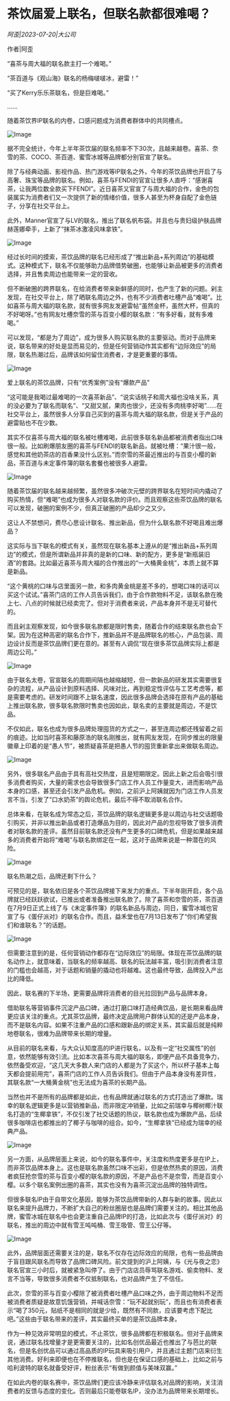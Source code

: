 # 茶饮届爱上联名，但联名款都很难喝？

*阿歪|2023-07-20|大公司*

作者|阿歪

“喜茶与周大福的联名款主打一个难喝。”

“茶百道与《观山海》联名的杨梅啵啵冰，避雷！”

“买了Kerry乐乐茶联名，但是巨难喝。”

......

随着茶饮界IP联名的内卷，口感问题成为消费者群体中的共同槽点。

![Image](https://p3-sign.toutiaoimg.com/tos-cn-i-qvj2lq49k0/aff7aeb4913c433aaa1a78e372bff74a~tplv-tt-shrink:640:0.image?traceid=20230720134905DCEDC8CAB4D0A96CABCF&x-expires=2147483647&x-signature=jHupBD3vYmOd7AKeye%2Bp1wBzu6c%3D)

据不完全统计，今年上半年茶饮届的联名频率不下30次，且越来越卷。喜茶、奈雪的茶、COCO、茶百道、蜜雪冰城等品牌都分别官宣了联名。

除了与经典动画、影视作品、热门游戏等IP联名之外，今年的茶饮品牌也开启了与高奢、珠宝等品牌的联名。例如，喜茶与FENDI的官宣让很多人直呼：“感谢喜茶，让我两位数全款买下FENDI”。近日喜茶又官宣了与周大福的合作，金色的包装属实为消费者们又一次提供了新的情绪价值，很多人甚至为杯身自配了金色链子，分享在社交平台上。

此外，Manner官宣了与LV的联名，推出了联名帆布袋。并且也与贵妇级护肤品牌赫莲娜牵手，上新了“抹茶冰激凌风味拿铁”。

![Image](https://p3-sign.toutiaoimg.com/tos-cn-i-qvj2lq49k0/22df12d08a54499691d5ff2d7038a206~tplv-tt-shrink:640:0.image?traceid=20230720134905DCEDC8CAB4D0A96CABCF&x-expires=2147483647&x-signature=Gd%2FlZTz%2BRu4EiqK9q%2B2jHdqtUk0%3D)

经过长时间的摸索，茶饮品牌的联名已经形成了“推出新品+系列周边”的基础模式。这种模式下，联名不仅能够助力品牌借势破圈，也能够让新品被更多的消费者选择，并且售卖周边也能带来一定的营收。

但不断破圈的跨界联名，在给消费者带来新鲜感的同时，也产生了新的问题。剁主发现，在社交平台上，除了晒联名周边之外，也有不少消费者吐槽产品“难喝”。比如喜茶与周大福的联名款，就有很多网友发避雷帖“虽然金杯，虽然大杯，但真的不好喝呀。”也有网友吐槽奈雪的茶与百变小樱的联名款：“有多好看，就有多难喝。”

可以发现，“都是为了周边”，成为很多人购买联名款的主要驱动。而对于品牌来说，联名带来的好处是显而易见的，但是任何营销动作其实都有“边际效应”的局限，联名热潮过后，品牌该如何留住消费者，才是更重要的事情。

![Image](https://p3-sign.toutiaoimg.com/tos-cn-i-qvj2lq49k0/0d0a539c2f684fad80ecb051d1028370~tplv-tt-shrink:640:0.image?traceid=20230720134905DCEDC8CAB4D0A96CABCF&x-expires=2147483647&x-signature=VNnb%2FUwCaSXVYamOGXpRYUoEhTw%3D)

爱上联名的茶饮品牌，只有“优秀案例”没有“爆款产品”

“这可能是我喝过最难喝的一次喜茶新品”、“说实话桃子和周大福也没啥关系，真的没必要为了联名而联名”、“又甜又腻，果肉也很少，还没有多肉桃李好喝”......在社交平台上，虽然很多人分享自己买到的喜茶与周大福的联名款，但是关于产品的避雷贴也不在少数。

其实不仅喜茶与周大福的联名被吐槽难喝，此前很多联名新品都被消费者指出口味很一般。比如刷爆朋友圈的喜茶与FENDI的联名新品，就被吐槽：“果汁很一般，感觉和其他奶茶店的百香果没什么区别。”而奈雪的茶最近推出的与百变小樱的新品，茶百道与未定事件簿的联名套餐也被很多人避雷。

![Image](https://p3-sign.toutiaoimg.com/tos-cn-i-qvj2lq49k0/322fc34f05fb4598a0bc936333693873~tplv-tt-shrink:640:0.image?traceid=20230720134905DCEDC8CAB4D0A96CABCF&x-expires=2147483647&x-signature=n7HA8HkfNiIVx%2FT8Ru4Enluj41c%3D)

随着茶饮届的联名越来越频繁，虽然很多冲破次元壁的跨界联名在短时间内撬动了购买热情，但“难喝”也成为很多人对联名款的评价。而且观察这些茶饮品牌的联名可以发现，破圈的案例不少，但真正破圈的产品却少之又少。

这让人不禁想问，费尽心思设计联名、推出新品，但为什么联名款不好喝且难出爆品？

这实际与当下联名的模式有关，虽然现在联名基本上遵从的是“推出新品+系列周边”的模式，但是所谓新品并非真的是新的口味、新的配方，更多是“新瓶装旧酒”的套路。比如最近喜茶与周大福的合作推出的“一大桶黄金桃”，本质上就不算是新品。

“这个黄桃的口味与店里面另一款，和多肉黄金桃是差不多的，想喝口味的话可以买这个试试。”喜茶门店的工作人员告诉我们，由于合作款物料不足，该联名款在晚上七、八点的时候就已经卖完了。但对于消费者来说，产品本身并不是无可替代的。

而且剁主观察发现，如今很多联名款都是限时售卖，随着合作的结束联名款也会下架。因为在这种高密的联名合作下，推新品并不是品牌联名的核心，产品包装、周边设计反而是茶饮品牌们更在意的。甚至有人调侃“现在很多茶饮品牌实际上都是周边公司。”

![Image](https://p3-sign.toutiaoimg.com/tos-cn-i-qvj2lq49k0/16b643c33c47449892721a9dc1ee328f~tplv-tt-shrink:640:0.image?traceid=20230720134905DCEDC8CAB4D0A96CABCF&x-expires=2147483647&x-signature=OfpcseSCvT7O5MdTvDf49x9SD%2FU%3D)

由于联名太卷，官宣联名的周期间隔也越缩越短，但一款新品的研发其实需要很复杂的流程，从产品设计到原料选择、风味对比，再到稳定性评估与工艺考虑等，都是需要考虑的。研发时间跟不上联名速度，因此很多品牌会选择在原有产品的基础上推出联名款，很多联名款限时售卖也因如此，联名卖的主要就是周边，不是饮品。

不仅如此，联名也成为很多品牌处理囤货的方式之一，甚至连周边都还残留着之前的痕迹。比如当时喜茶和藤原浩的联名刚推出，就有网友发现，在同步推出的限量徽章上印着的是“愚人节”，被质疑喜茶是把愚人节的囤货重新拿出来做联名周边。

![Image](https://p3-sign.toutiaoimg.com/tos-cn-i-qvj2lq49k0/6d367a09f14a4050aec695431f541ece~tplv-tt-shrink:640:0.image?traceid=20230720134905DCEDC8CAB4D0A96CABCF&x-expires=2147483647&x-signature=9LiXmP%2BLxEe5GyMfKT8fJ8a3FlI%3D)

另外，很多联名产品由于具有高社交热度，且是短期限定。因此上新之后会吸引很多消费者购买，大量的需求也会导致很多门店工作人员工作量变大，进而影响产品本身的口感，甚至还会引发产品危机。例如，之前沪上阿姨就因为门店工作人员发言不当，引发了“口水奶茶”的舆论危机，最后不得不取消联名合作。

总体来看，在联名成为常态之后，茶饮品牌的联名逻辑更多是以周边与社交话题吸引购买，并非以推出新品或者打造爆品为目的，因此对产品的忽视导致了很多消费者对联名款的差评。虽然目前联名款还没有产生更多的口碑危机，但是如果越来越多的消费者开始将“难喝”与联名款绑定在一起，这对于品牌来说是一种潜在的风险。

![Image](https://p3-sign.toutiaoimg.com/tos-cn-i-qvj2lq49k0/8e2070381e6d4eea99dc40537cf13486~tplv-tt-shrink:640:0.image?traceid=20230720134905DCEDC8CAB4D0A96CABCF&x-expires=2147483647&x-signature=RtwhtOwhD1lys6tONLA9dAoAQZQ%3D)

联名热潮之后，品牌还剩下什么？

可预见的是，联名依旧是各个茶饮品牌接下来发力的重点。下半年刚开启，各个品牌就已经跃跃欲试，已推出或者准备推出联名款了。除了喜茶和奈雪的茶，茶百道在7月9日正式上线了与《未定事件簿》的联名新品与周边，同日，蜜雪冰城也官宣了与《蛋仔派对》的联名合作。而且，益禾堂也在7月13日发布了“你们希望我们和谁联名？”的话题。

![Image](https://p3-sign.toutiaoimg.com/tos-cn-i-qvj2lq49k0/70491f4e26a8445dabf6c19af8b44b8a~tplv-tt-shrink:640:0.image?traceid=20230720134905DCEDC8CAB4D0A96CABCF&x-expires=2147483647&x-signature=CyqoRCQYrnPyd21dtCrnGY5%2B%2B0s%3D)

但需要注意到的是，任何营销动作都存在“边际效应”的局限。体现在茶饮品牌的联名动作上，就意味着，当联名的频率越高、联名的玩法越丰富，吸引到消费者注意的门槛也会越高，对于话题和销量的撬动也将越难。这也最终导致，品牌投入产出比的降低。

因此，联名赛的下半场，更需要品牌将消费者的目光拉回到产品与品牌本身。

借助联名等营销事件沉淀产品口碑，通过打磨口味打造经典饮品，是长期来看品牌更应该关注的重点。尤其茶饮品牌，最终决定品牌用户群体认知的还是产品本身，而不是联名内容。如果不注重产品的口感和跟新品的绑定关系，其实最后就是纯粹地卷联名，很难为品牌带来长期的增量。

从目前的联名来看，与大众认知度高的IP进行联名，以及有一定“社交属性”的创意，依然能够有效引流。比如本次喜茶与周大福的联名，即便产品不具备竞争力，依然备受欢迎，“这几天大多数人来门店的人都是为了买这个，所以杯子基本上每天都会提前用完”，喜茶门店的工作人员告诉我们。但由于产品本身没有差异性，其联名款“一大桶黄金桃”也无法成为喜茶的长期产品。

当然也并不是所有的品牌都是如此，也有品牌就通过联名的方式打造出了爆款。瑞幸的联名逻辑更多是以营销推新品，而非限定冲销量，比如之前瑞幸与椰树椰汁联名打造的“生椰拿铁”，不仅引发了社交话题的热议，联名款也成为爆款产品，后续很多咖啡店也都推出的了椰子与咖啡的组合。如今，“生椰拿铁”已经成为瑞幸的经典产品。

![Image](https://p3-sign.toutiaoimg.com/tos-cn-i-qvj2lq49k0/ceebe57bc2f6426fb33c4b1c2e9f0ce1~tplv-tt-shrink:640:0.image?traceid=20230720134905DCEDC8CAB4D0A96CABCF&x-expires=2147483647&x-signature=eOQu%2B9kNqzY5Ap1iTdDuYsZA9ZI%3D)

另一方面，从品牌层面上来说，如今的联名事件中，关注度和热度更多是在IP上，而非茶饮品牌本身上。这也是联名款虽然口味不出彩，但是依然热卖的原因，消费者疯狂抢奈雪的茶与百变小樱的联名款的原因，不是产品也不是奈雪，而是百变小樱。以多个联名案例出圈的喜茶，其实也没有为喜茶沉淀出品牌的独特调性。

但很多联名IP由于自带文化基因，能够为茶饮品牌带新的人群与新的故事。因此以联名来提升品牌力，不断扩大自己的粉丝圈层也是品牌们需要关注的。相比其他品牌，蜜雪冰城在联名中也会更注重自己品牌IP的打造，比如此次与《蛋仔派对》的联名，推出的周边中就有雪王吨吨桶、雪王吸管、雪王公仔等。

![Image](https://p3-sign.toutiaoimg.com/tos-cn-i-qvj2lq49k0/9eb48b9f1db74a7fbb95c41688f54ce1~tplv-tt-shrink:640:0.image?traceid=20230720134905DCEDC8CAB4D0A96CABCF&x-expires=2147483647&x-signature=R7QOX8t02SlLoPZMrngxTbVES0E%3D)

此外，品牌层面还需要关注的是，联名不仅存在边际效应的局限，也有一些品牌由于盲目跟风联名而导致了品牌口碑风险。前文提到的沪上阿姨，与《光与夜之恋》联名官宣三小时后，就被紧急叫停了。由于门店店员辱骂联名游戏、偷卖物料、发言不当等，导致很多消费者不仅抵制联名，也对品牌产生了不信任。

此次，奈雪的茶与百变小樱除了被消费者吐槽产品口味之外，由于周边物料不足而被消费者质疑是故意饥饿营销，并喊话奈雪：“玩不起就别玩”，而且也有消费者表示“喝了350元，贴纸不是相同的就是少给，既然有不同款，应该要考虑下配比吧。”这些由于联名带来的差评，其实最终买单的是茶饮品牌本身。

作为一种见效非常明显的模式，不止茶饮，很多品牌都在积极联名。但对于品牌来说，通过联名找增量才是更需要关注的，比如名创优品最近也推出了与芭比的联名，但是名创优品可以通过高品质的IP玩具来吸引用户，并且通过主题门店来衍生其他消费。好利来即便也在不停推联名，但也是在保证口感的基础上，比如之前与哈利波特的联名就备受好评，粉丝表示“有做到颜值与美味双赢。”

在如此内卷的联名赛中，茶饮品牌们更应该冷静来评估联名对品牌的影响，关注消费者的反馈与态度的变化。否则最后只能卷联名IP，没办法为品牌带来长期增长。

